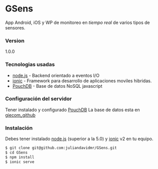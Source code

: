 # GSens

App Android, iOS y WP de monitoreo en *tiempo real* de varios tipos de sensores.

### Version
1.0.0

### Tecnologias usadas

* [node.js] - Backend orientado a eventos I/O
* [ionic] - Framework para desarrollo de aplicaciones moviles hibridas.
* [PouchDB] - Base de datos NoSQL javascript


### Configuración del servidor

Tener instalado y configurado [PouchDB](https://pouchdb.com/guides/setup-pouchdb.html)
La base de datos esta en [giecom_github](https://github.com/GIECOM/GSensPouchDB)

### Instalación

Debes tener instalado [node.js] (superior a la 5.0) y [ionic] v2 en tu equipo.

```sh
$ git clone git@github.com:juliandavidmr/GSens.git
$ cd GSens
$ npm install
$ ionic serve
```
   [dill]: <https://github.com/joemccann/dillinger>
   [node.js]: <http://nodejs.org>
   [ionic]: <http://ionicframework.com/>
   [socket.io]: <http://socket.io>
   [momentjs]: <http://momentjs.com/>
   [PouchDB]: <https://pouchdb.com>
